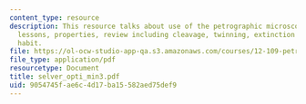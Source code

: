 ```yaml
---
content_type: resource
description: This resource talks about use of the petrographic microscope in three
  lessons, properties, review including cleavage, twinning, extinction angle, and
  habit.
file: https://ol-ocw-studio-app-qa.s3.amazonaws.com/courses/12-109-petrology-fall-2005/9054745fae6c4d17ba15582aed75def9_selver_opti_min3.pdf
file_type: application/pdf
resourcetype: Document
title: selver_opti_min3.pdf
uid: 9054745f-ae6c-4d17-ba15-582aed75def9
---
```

